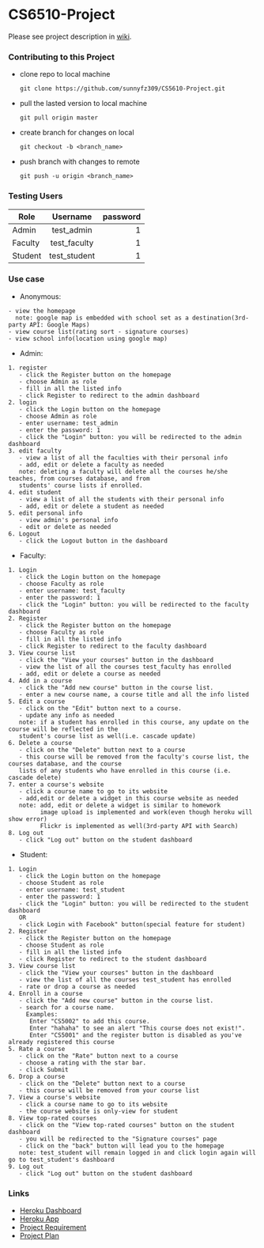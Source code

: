 # CS6510-Project

Please see project description in [wiki](https://github.com/sunnyfz309/CS5610-Project/wiki).

### Contributing to this Project

* clone repo to local machine  
  ```
  git clone https://github.com/sunnyfz309/CS5610-Project.git
  ```  
* pull the lasted version to local machine
  ```
  git pull origin master
  ```
* create branch for changes on local
  ```
  git checkout -b <branch_name>
  ```
* push branch with changes to remote
  ```
  git push -u origin <branch_name>
  ```

### Testing Users
| Role        | Username      | password|
| ----------- |:-------------:| -------:|
| Admin       | test_admin    | 1       |
| Faculty     | test_faculty  | 1       |
| Student     | test_student  | 1       |


### Use case
* Anonymous: 
```
- view the homepage  
  note: google map is embedded with school set as a destination(3rd-party API: Google Maps)
- view course list(rating sort - signature courses)
- view school info(location using google map)
```
* Admin: 
```
1. register  
   - click the Register button on the homepage  
   - choose Admin as role  
   - fill in all the listed info  
   - click Register to redirect to the admin dashboard
2. login
   - click the Login button on the homepage  
   - choose Admin as role  
   - enter username: test_admin  
   - enter the password: 1  
   - click the "Login" button: you will be redirected to the admin dashboard  
3. edit faculty  
   - view a list of all the faculties with their personal info  
   - add, edit or delete a faculty as needed  
   note: deleting a faculty will delete all the courses he/she teaches, from courses database, and from  
   students' course lists if enrolled.
4. edit student  
   - view a list of all the students with their personal info  
   - add, edit or delete a student as needed  
5. edit personal info  
   - view admin's personal info  
   - edit or delete as needed  
6. Logout
   - click the Logout button in the dashboard
```
* Faculty: 
```
1. Login
   - click the Login button on the homepage  
   - choose Faculty as role  
   - enter username: test_faculty
   - enter the password: 1  
   - click the "Login" button: you will be redirected to the faculty dashboard  
2. Register
   - click the Register button on the homepage  
   - choose Faculty as role  
   - fill in all the listed info  
   - click Register to redirect to the faculty dashboard
3. View course list
   - click the "View your courses" button in the dashboard
   - view the list of all the courses test_faculty has enrolled
   - add, edit or delete a course as needed  
4. Add in a course
   - click the "Add new course" button in the course list.
   - enter a new course name, a course title and all the info listed
5. Edit a course
   - click on the "Edit" button next to a course.
   - update any info as needed
   note: if a student has enrolled in this course, any update on the course will be reflected in the  
   student's course list as well(i.e. cascade update)
6. Delete a course
   - click on the "Delete" button next to a course  
   - this course will be removed from the faculty's course list, the courses database, and the course  
   lists of any students who have enrolled in this course (i.e. cascade delete)
7. enter a course's website
   - click a course name to go to its website
   - add,edit or delete a widget in this course website as needed  
   note: add, edit or delete a widget is similar to homework  
         image upload is implemented and work(even though heroku will show error)  
         Flickr is implemented as well(3rd-party API with Search)  
8. Log out
   - click "Log out" button on the student dashboard
```
* Student: 
```
1. Login
   - click the Login button on the homepage  
   - choose Student as role  
   - enter username: test_student
   - enter the password: 1  
   - click the "Login" button: you will be redirected to the student dashboard  
   OR
   - click Login with Facebook" button(special feature for student)
2. Register
   - click the Register button on the homepage  
   - choose Student as role  
   - fill in all the listed info  
   - click Register to redirect to the student dashboard
3. View course list
   - click the "View your courses" button in the dashboard
   - view the list of all the courses test_student has enrolled
   - rate or drop a course as needed  
4. Enroll in a course
   - click the "Add new course" button in the course list.
   - search for a course name.
     Examples: 
      Enter "CS5002" to add this course. 
      Enter "hahaha" to see an alert "This course does not exist!". 
      Enter "CS5001" and the register button is disabled as you've already registered this course  
5. Rate a course
   - click on the "Rate" button next to a course  
   - choose a rating with the star bar.
   - click Submit
6. Drop a course
   - click on the "Delete" button next to a course  
   - this course will be removed from your course list  
7. View a course's website
   - click a course name to go to its website
   - the course website is only-view for student
8. View top-rated courses
   - click on the "View top-rated courses" button on the student dashboard
   - you will be redirected to the "Signature courses" page
   - click on the "back" button will lead you to the homepage
   note: test_student will remain logged in and click login again will go to test_student's dashboard  
9. Log out
   - click "Log out" button on the student dashboard
```
  
### Links 
* [Heroku Dashboard](https://dashboard.heroku.com/apps/cs5610-project)
* [Heroku App](https://cs5610-project.herokuapp.com/)
* [Project Requirement](https://onedrive.live.com/view.aspx?resid=5122A5DA1ABBEA0C!952&ithint=file%2cdocx&authkey=!ANFc4Yn-vxTaFik)
* [Project Plan](https://docs.google.com/document/d/1MnNQ41n_ykYNjYfnOvnKftkkIsZrU3J79_dvf2aNomA/edit#)
